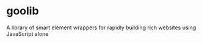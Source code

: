 # goolib
A library of smart element wrappers for rapidly building rich websites using JavaScript alone
